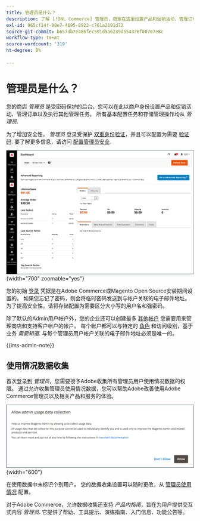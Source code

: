```yaml
---
title: 管理员是什么？
description: 了解 [!DNL Commerce] 管理员，商家在这里设置产品和促销活动、管理订单以及执行其他管理任务。
exl-id: 065cf14f-80e7-4695-8922-c761a2191d72
source-git-commit: b657db7e486fec591d5a6239d554376f00707e8c
workflow-type: tm+mt
source-wordcount: '319'
ht-degree: 0%

---
```


# 管理员是什么？

您的商店 _管理员_ 是受密码保护的后台，您可以在此以商户身份设置产品和促销活动、管理订单以及执行其他管理任务。 所有基本配置任务和存储管理操作均从 _管理员_.

为了增加安全性， _管理员_ 登录受保护 [双重身份验证](../systems/security-two-factor-authentication.md)，并且可以配置为需要 [验证码](../systems/security-captcha.md). 要了解更多信息，请访问 [配置管理员安全](../systems/security-admin.md).

![管理员侧边栏和功能板](./assets/admin-dashboard.png){width="700" zoomable="yes"}

您的初始 [登录](admin-signin.md) 凭据是在Adobe Commerce或Magento Open Source安装期间设置的。 如果您忘记了密码，则会将临时密码发送到与帐户关联的电子邮件地址。 为了提高安全性，请将存储配置为需要区分大小写的用户名和强密码。

除了默认的Admin用户帐户外，您的企业还可以创建最多 [其他帐户](../systems/permissions-users-all.md) 您需要用来管理商店和支持客户帐户的帐户。 每个帐户都可以与特定的 [角色](../systems/permissions-user-roles.md) 和访问级别，基于业务 _需要知道_. 与每个管理员用户帐户关联的电子邮件地址必须是唯一的。

{{ims-admin-note}}

## 使用情况数据收集

首次登录到 _管理员_，您需要授予Adobe收集所有管理员用户使用情况数据的权限。 通过允许收集管理员使用情况数据，您可以帮助Adobe改善使用Adobe Commerce管理员以及相关产品和服务的体验。

![允许收集管理员使用情况数据](./assets/admin-usage-data.png){width="600"}

在使用数据中未标识个别用户。 您的数据收集设置可以随时更改，从 [管理员使用情况](../configuration-reference/advanced/admin.md#admin-usage) 配置。

对于Adobe Commerce，允许数据收集还支持 _产品内指南_，旨在为用户提供交互式内容 _管理员_. 它提供了帮助、工具提示、演练指南、入门信息、功能公告等。
